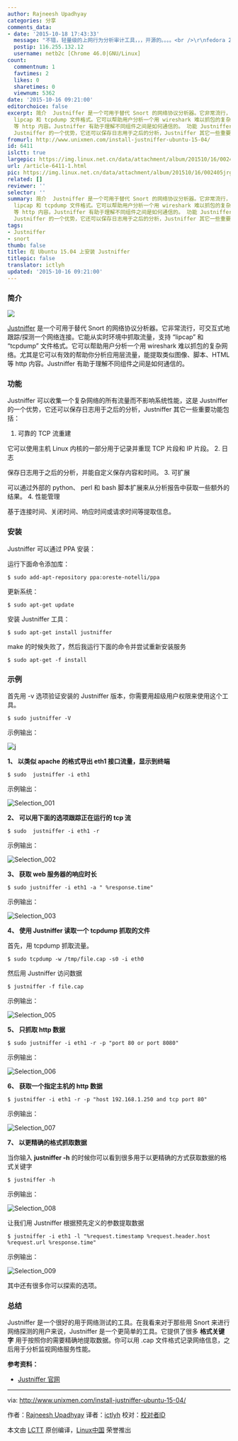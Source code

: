 ```yaml
---
author: Rajneesh Upadhyay
categories: 分享
comments_data:
- date: '2015-10-18 17:43:33'
  message: "不错，轻量级的上网行为分析审计工具，，，开源的。。。。<br />\r\nfedora 22 仓库没有找到，<br />\r\nhttp://justniffer.sourceforge.net/又打不开。。。"
  postip: 116.255.132.12
  username: netb2c [Chrome 46.0|GNU/Linux]
count:
  commentnum: 1
  favtimes: 2
  likes: 0
  sharetimes: 0
  viewnum: 5362
date: '2015-10-16 09:21:00'
editorchoice: false
excerpt: 简介  Justniffer 是一个可用于替代 Snort 的网络协议分析器。它非常流行，可交互式地跟踪/探测一个网络连接。它能从实时环境中抓取流量，支持
  lipcap 和 tcpdump 文件格式。它可以帮助用户分析一个用 wireshark 难以抓包的复杂网络。尤其是它可以有效的帮助你分析应用层流量，能提取类似图像、脚本、HTML
  等 http 内容。Justniffer 有助于理解不同组件之间是如何通信的。 功能 Justniffer 可以收集一个复杂网络的所有流量而不影响系统性能，这是
  Justniffer 的一个优势，它还可以保存日志用于之后的分析，Justniffer 其它一些重要功能包
fromurl: http://www.unixmen.com/install-justniffer-ubuntu-15-04/
id: 6411
islctt: true
largepic: https://img.linux.net.cn/data/attachment/album/201510/16/002405jrg6rbehvta9h2vt.jpg
url: /article-6411-1.html
pic: https://img.linux.net.cn/data/attachment/album/201510/16/002405jrg6rbehvta9h2vt.jpg.thumb.jpg
related: []
reviewer: ''
selector: ''
summary: 简介  Justniffer 是一个可用于替代 Snort 的网络协议分析器。它非常流行，可交互式地跟踪/探测一个网络连接。它能从实时环境中抓取流量，支持
  lipcap 和 tcpdump 文件格式。它可以帮助用户分析一个用 wireshark 难以抓包的复杂网络。尤其是它可以有效的帮助你分析应用层流量，能提取类似图像、脚本、HTML
  等 http 内容。Justniffer 有助于理解不同组件之间是如何通信的。 功能 Justniffer 可以收集一个复杂网络的所有流量而不影响系统性能，这是
  Justniffer 的一个优势，它还可以保存日志用于之后的分析，Justniffer 其它一些重要功能包
tags:
- Justniffer
- snort
thumb: false
title: 在 Ubuntu 15.04 上安装 Justniffer
titlepic: false
translator: ictlyh
updated: '2015-10-16 09:21:00'
---
```


### 简介


![](/data/attachment/album/201510/16/002405jrg6rbehvta9h2vt.jpg)


[Justniffer](http://sourceforge.net/projects/justniffer/?source=directory) 是一个可用于替代 Snort 的网络协议分析器。它非常流行，可交互式地跟踪/探测一个网络连接。它能从实时环境中抓取流量，支持 “lipcap” 和 “tcpdump” 文件格式。它可以帮助用户分析一个用 wireshark 难以抓包的复杂网络。尤其是它可以有效的帮助你分析应用层流量，能提取类似图像、脚本、HTML 等 http 内容。Justniffer 有助于理解不同组件之间是如何通信的。


### 功能


Justniffer 可以收集一个复杂网络的所有流量而不影响系统性能，这是 Justniffer 的一个优势，它还可以保存日志用于之后的分析，Justniffer 其它一些重要功能包括：


1. 可靠的 TCP 流重建


它可以使用主机 Linux 内核的一部分用于记录并重现 TCP 片段和 IP 片段。
2. 日志


保存日志用于之后的分析，并能自定义保存内容和时间。
3. 可扩展


可以通过外部的 python、 perl 和 bash 脚本扩展来从分析报告中获取一些额外的结果。
4. 性能管理


基于连接时间、关闭时间、响应时间或请求时间等提取信息。


### 安装


Justniffer 可以通过 PPA 安装：


运行下面命令添加库：



```
$ sudo add-apt-repository ppa:oreste-notelli/ppa

```

更新系统：



```
$ sudo apt-get update

```

安装 Justniffer 工具：



```
$ sudo apt-get install justniffer

```

make 的时候失败了，然后我运行下面的命令并尝试重新安装服务



```
$ sudo apt-get -f install

```

### 示例


首先用 -v 选项验证安装的 Justniffer 版本，你需要用超级用户权限来使用这个工具。



```
$ sudo justniffer -V

```

示例输出：


![j](/data/attachment/album/201510/16/002408znape0qa04evvanw.png)


**1、 以类似 apache 的格式导出 eth1 接口流量，显示到终端**



```
$ sudo  justniffer -i eth1

```

示例输出：


![Selection_001](/data/attachment/album/201510/16/002409l77gd079jd9x5umg.png)


**2、 可以用下面的选项跟踪正在运行的 tcp 流**



```
$ sudo  justniffer -i eth1 -r

```

示例输出：


![Selection_002](/data/attachment/album/201510/16/002410pukt5ry5zb7bydbd.png)


**3、 获取 web 服务器的响应时长**



```
$ sudo justniffer -i eth1 -a " %response.time"

```

示例输出：


![Selection_003](/data/attachment/album/201510/16/002412rlg2iex66gaowjng.png)


**4、 使用 Justniffer 读取一个 tcpdump 抓取的文件**


首先，用 tcpdump 抓取流量。



```
$ sudo tcpdump -w /tmp/file.cap -s0 -i eth0

```

然后用 Justniffer 访问数据



```
$ justniffer -f file.cap

```

示例输出：


![Selection_005](/data/attachment/album/201510/16/002413wzuol0j2q11u12lq.png)


**5、 只抓取 http 数据**



```
$ sudo justniffer -i eth1 -r -p "port 80 or port 8080"

```

示例输出：


![Selection_006](/data/attachment/album/201510/16/002413zkx1w0s14dlx4w1w.png)


**6、 获取一个指定主机的 http 数据**



```
$ justniffer -i eth1 -r -p "host 192.168.1.250 and tcp port 80"

```

示例输出：


![Selection_007](/data/attachment/album/201510/16/002415bnxhonxn0q5nxhmv.png)


**7、 以更精确的格式抓取数据**


当你输入 **justniffer -h** 的时候你可以看到很多用于以更精确的方式获取数据的格式关键字



```
$ justniffer -h

```

示例输出：


![Selection_008](/data/attachment/album/201510/16/002416q0xxsn7r76x950ts.png)


让我们用 Justniffer 根据预先定义的参数提取数据



```
$ justniffer -i eth1 -l "%request.timestamp %request.header.host %request.url %response.time"

```

示例输出：


![Selection_009](/data/attachment/album/201510/16/002417ma4k94904111zmsx.png)


其中还有很多你可以探索的选项。


### 总结


Justniffer 是一个很好的用于网络测试的工具。在我看来对于那些用 Snort 来进行网络探测的用户来说，Justniffer 是一个更简单的工具。它提供了很多 **格式关键字** 用于按照你的需要精确地提取数据。你可以用 .cap 文件格式记录网络信息，之后用于分析监视网络服务性能。


**参考资料：**


* [Justniffer 官网](http://justniffer.sourceforge.net/)




---


via: <http://www.unixmen.com/install-justniffer-ubuntu-15-04/>


作者：[Rajneesh Upadhyay](http://www.unixmen.com/author/rajneesh/) 译者：[ictlyh](http://mutouxiaogui.cn/blog) 校对：[校对者ID](https://github.com/%E6%A0%A1%E5%AF%B9%E8%80%85ID)


本文由 [LCTT](https://github.com/LCTT/TranslateProject) 原创编译，[Linux中国](https://linux.cn/) 荣誉推出